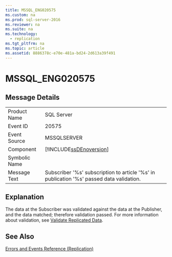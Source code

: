 ```yaml
---
title: MSSQL_ENG020575
ms.custom: na
ms.prod: sql-server-2016
ms.reviewer: na
ms.suite: na
ms.technology: 
  - replication
ms.tgt_pltfrm: na
ms.topic: article
ms.assetid: 8886378c-e70e-481a-bd24-2d613a39f491
---
```

# MSSQL_ENG020575
    
## Message Details  
  
|||  
|-|-|  
|Product Name|SQL Server|  
|Event ID|20575|  
|Event Source|MSSQLSERVER|  
|Component|[!INCLUDE[ssDEnoversion](../../Token/Other/ssDEnoversion_md.md)]|  
|Symbolic Name||  
|Message Text|Subscriber '%s' subscription to article '%s' in publication '%s' passed data validation.|  
  
## Explanation  
 The data at the Subscriber was validated against the data at the Publisher, and the data matched; therefore validation passed. For more information about validation, see [Validate Replicated Data](../../Topics/TopicNameNotContainA/Validate-Replicated-Data.md).  
  
## See Also  
 [Errors and Events Reference &#40;Replication&#41;](../../Topics/TopicNameNotContainA/Errors-and-Events-Reference--Replication-.md)  
  
  